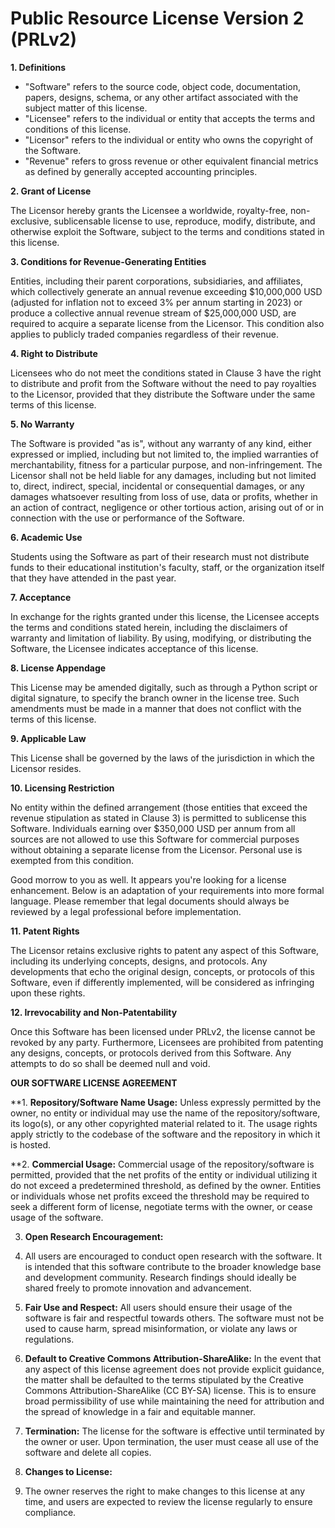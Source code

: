 # Public Resource License Version 2 (PRLv2)

**1. Definitions**

- "Software" refers to the source code, object code, documentation, papers, designs, schema, or any other artifact associated with the subject matter of this license.
- "Licensee" refers to the individual or entity that accepts the terms and conditions of this license.
- "Licensor" refers to the individual or entity who owns the copyright of the Software.
- "Revenue" refers to gross revenue or other equivalent financial metrics as defined by generally accepted accounting principles.

**2. Grant of License**

The Licensor hereby grants the Licensee a worldwide, royalty-free, non-exclusive, sublicensable license to use, reproduce, modify, distribute, and otherwise exploit the Software, subject to the terms and conditions stated in this license.

**3. Conditions for Revenue-Generating Entities**

Entities, including their parent corporations, subsidiaries, and affiliates, which collectively generate an annual revenue exceeding $10,000,000 USD (adjusted for inflation not to exceed 3% per annum starting in 2023) or produce a collective annual revenue stream of $25,000,000 USD, are required to acquire a separate license from the Licensor. This condition also applies to publicly traded companies regardless of their revenue.

**4. Right to Distribute**

Licensees who do not meet the conditions stated in Clause 3 have the right to distribute and profit from the Software without the need to pay royalties to the Licensor, provided that they distribute the Software under the same terms of this license.

**5. No Warranty**

The Software is provided "as is", without any warranty of any kind, either expressed or implied, including but not limited to, the implied warranties of merchantability, fitness for a particular purpose, and non-infringement. The Licensor shall not be held liable for any damages, including but not limited to, direct, indirect, special, incidental or consequential damages, or any damages whatsoever resulting from loss of use, data or profits, whether in an action of contract, negligence or other tortious action, arising out of or in connection with the use or performance of the Software.

**6. Academic Use**

Students using the Software as part of their research must not distribute funds to their educational institution's faculty, staff, or the organization itself that they have attended in the past year.

**7. Acceptance**

In exchange for the rights granted under this license, the Licensee accepts the terms and conditions stated herein, including the disclaimers of warranty and limitation of liability. By using, modifying, or distributing the Software, the Licensee indicates acceptance of this license.

**8. License Appendage**

This License may be amended digitally, such as through a Python script or digital signature, to specify the branch owner in the license tree. Such amendments must be made in a manner that does not conflict with the terms of this license.

**9. Applicable Law**

This License shall be governed by the laws of the jurisdiction in which the Licensor resides.

**10. Licensing Restriction**

No entity within the defined arrangement (those entities that exceed the revenue stipulation as stated in Clause 3) is permitted to sublicense this Software. Individuals earning over $350,000 USD per annum from all sources are not allowed to use this Software for commercial purposes without obtaining a separate license from the Licensor. Personal use is exempted from this condition.

Good morrow to you as well. It appears you're looking for a license enhancement. Below is an adaptation of your requirements into more formal language. Please remember that legal documents should always be reviewed by a legal professional before implementation.

**11. Patent Rights**

The Licensor retains exclusive rights to patent any aspect of this Software, including its underlying concepts, designs, and protocols. Any developments that echo the original design, concepts, or protocols of this Software, even if differently implemented, will be considered as infringing upon these rights.

**12. Irrevocability and Non-Patentability**

Once this Software has been licensed under PRLv2, the license cannot be revoked by any party. Furthermore, Licensees are prohibited from patenting any designs, concepts, or protocols derived from this Software. Any attempts to do so shall be deemed null and void.

**OUR SOFTWARE LICENSE AGREEMENT**

**1. **Repository/Software Name Usage:**
Unless expressly permitted by the owner, no entity or individual may use the name of the repository/software, its logo(s), or any other copyrighted material related to it. The usage rights apply strictly to the codebase of the software and the repository in which it is hosted.

**2. **Commercial Usage:**
Commercial usage of the repository/software is permitted, provided that the net profits of the entity or individual utilizing it do not exceed a predetermined threshold, as defined by the owner. Entities or individuals whose net profits exceed the threshold may be required to seek a different form of license, negotiate terms with the owner, or cease usage of the software.

3. **Open Research Encouragement:**
4. All users are encouraged to conduct open research with the software. It is intended that this software contribute to the broader knowledge base and development community. Research findings should ideally be shared freely to promote innovation and advancement.

4. **Fair Use and Respect:**
All users should ensure their usage of the software is fair and respectful towards others. The software must not be used to cause harm, spread misinformation, or violate any laws or regulations.

5. **Default to Creative Commons Attribution-ShareAlike:**
In the event that any aspect of this license agreement does not provide explicit guidance, the matter shall be defaulted to the terms stipulated by the Creative Commons Attribution-ShareAlike (CC BY-SA) license. This is to ensure broad permissibility of use while maintaining the need for attribution and the spread of knowledge in a fair and equitable manner.

6. **Termination:**
The license for the software is effective until terminated by the owner or user. Upon termination, the user must cease all use of the software and delete all copies.

7. **Changes to License:**
8. The owner reserves the right to make changes to this license at any time, and users are expected to review the license regularly to ensure compliance.

